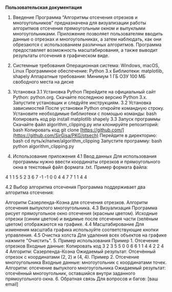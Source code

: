 **Пользовательская документация**
1. Введение
Программа “Алгоритмы отсечения отрезков и многоугольников” предназначена для визуализации работы алгоритмов отсечения прямоугольным окном и выпуклыми многоугольниками. Приложение позволяет пользователям вводить данные о отрезках и многоугольниках, а затем наблюдать, как они обрезаются с использованием различных алгоритмов. Программа предоставляет возможность масштабирования, а также выводит результаты отсечения в графическом виде.

2. Системные требования
Операционная система: Windows, macOS, Linux
Программное обеспечение:
Python 3.x
Библиотеки: matplotlib, shapely
Аппаратные требования:
Минимум 1 ГБ ОЗУ
100 МБ свободного места на диске
3. Установка
3.1 Установка Python
Перейдите на официальный сайт Python: python.org.
Скачайте последнюю версию Python 3.x.
Запустите установщик и следуйте инструкциям.
3.2 Установка зависимостей
После установки Python откройте командную строку.
Установите необходимые библиотеки с помощью команды:
bash
Копировать код
pip install matplotlib shapely
3.3 Запуск программы
Скачайте файл algorithm_clipping.py или клонируйте репозиторий:
bash
Копировать код
git clone [https://github.com/](https://github.com/SirGisa/PKG/otsech)
Перейдите в директорию:
bash cd путь/к/папке/algorithm_clipping
Запустите программу:
bash python algorithm_clipping.py
4. Использование приложения
4.1 Ввод данных
Для использования программы нужно ввести координаты отрезков и прямоугольного окна в текстовый файл формата .txt. Пример формата файла:

4
1 1 5 5
2 3 6 7
-1 -1 0 0
4 4 7 7
1 1 4 4

4.2 Выбор алгоритма отсечения
Программа поддерживает два алгоритма отсечения:

Алгоритм Сазерленда-Коэна для отсечения отрезков.
Алгоритм отсечения выпуклого многоугольника.
4.3 Визуализация
Программа рисует прямоугольное окно отсечения (красным цветом).
Исходные отрезки (синим цветом) и видимые после отсечения части (зелёным цветом) отображаются на графике.
4.4 Масштабирование
Для изменения масштаба графика используйте соответствующие кнопки управления.
4.5 Очистка холста
Для удаления всех объектов на графике нажмите "Очистить".
5. Пример использования
Пример 1. Отсечение отрезков
Входные данные:
Копировать код
3
2 3 5 5
0 0 6 6
1 1 4 4
2 2 4 4
Алгоритм: Сазерленда-Коэна
Ожидаемый результат: Отсечённый отрезок с координатами (2, 2) и (4, 4).
Пример 2. Отсечение многоугольника
Входные данные: многоугольник с координатами точек.
Алгоритм: отсечение выпуклого многоугольника
Ожидаемый результат: отсечённый многоугольник, оставшийся внутри заданного прямоугольного окна.
6. Обратная связь
Для вопросов и багов: [ваш email]
